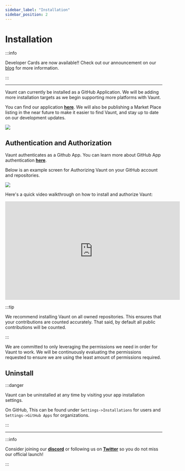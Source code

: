 ```yaml
---
sidebar_label: "Installation"
sidebar_position: 2
---
```


# Installation

:::info

Developer Cards are now available!! Check out our announcement on our [blog](https://blog.vaunt.dev/preview/6422751ff9009500083d142c) for more information.

:::

---

Vaunt can currently be installed as a GitHub Application. We will be adding more installation targets as we begin supporting more platforms with Vaunt.

You can find our application **[here](https://github.com/marketplace/vaunt-dev)**. We will also be publishing a Market Place listing in the near future to make it easier to find Vaunt, and stay up to date on our development updates.

<p>
    <img src={require('./assets/install_vaunt.gif').default} />
</p>

## Authentication and Authorization

Vaunt authenticates as a Github App. You can learn more about GitHub App authentication **[here](https://docs.github.com/en/apps/creating-github-apps/authenticating-with-a-github-app/about-authentication-with-a-github-app)**.

Below is an example screen for Authorizing Vaunt on your GitHub account and repositories.

<p>
    <img src={require('./assets/authorize-vaunt.gif').default}/>
</p>


Here's a quick video walkthrough on how to install and authorize Vaunt:

<p>
<iframe width="560" height="315" src="https://www.youtube.com/embed/Chz6ADuhyN4?si=OoYULrnut0Uxl2A_" title="YouTube video player" frameborder="0" allow="accelerometer; autoplay; clipboard-write; encrypted-media; gyroscope; picture-in-picture; web-share" referrerpolicy="strict-origin-when-cross-origin" allowfullscreen></iframe>
</p>



:::tip

We recommend installing Vaunt on all owned repositories. This ensures that your contributions are counted accurately. That said, by default all public contributions will be counted.

:::

We are committed to only leveraging the permissions we need in order for Vaunt to work. We will be continuously evaluating the permissions requested to ensure we are using the least amount of permissions required.

## Uninstall

:::danger

Vaunt can be uninstalled at any time by visiting your app installation settings.

On GitHub, This can be found under `Settings->Installations` for users and `Settings->GitHub Apps` for organizations.

:::

---

:::info

Consider joining our **[discord](https://discord.gg/mn29Xkvry2)** or following us on **[Twitter](https://twitter.com/VauntDev)**
so you do not miss our official launch!

:::
